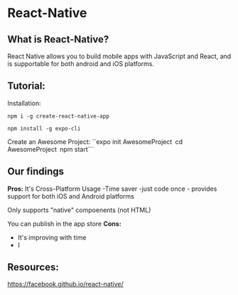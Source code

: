 # React-Native


## What is React-Native?
React Native allows you to build mobile apps with JavaScript and React, and is supportable for both android and iOS platforms.  

## Tutorial:
Installation:

```npm i -g create-react-native-app```

 ```npm install -g expo-cli```


Create an Awesome Project:
``expo init AwesomeProject```
 ```cd AwesomeProject```
 ```npm start```


## Our findings

**Pros:**
It's Cross-Platform Usage
 -Time saver -just code once - provides support for both iOS and Android platforms

Only supports "native" compoenents (not HTML)

You can publish in the app store
**Cons:**
- It's improving with time 
- I


## Resources:
https://facebook.github.io/react-native/

